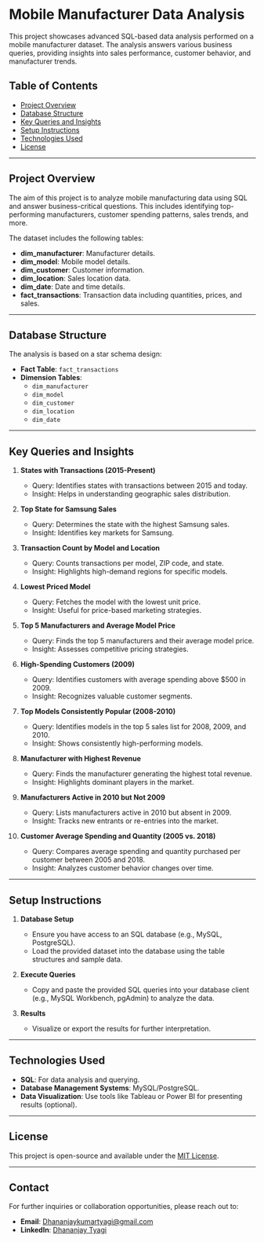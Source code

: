 # Mobile Manufacturer Data Analysis  
This project showcases advanced SQL-based data analysis performed on a mobile manufacturer dataset. The analysis answers various business queries, providing insights into sales performance, customer behavior, and manufacturer trends.  

## Table of Contents  
- [Project Overview](#project-overview)  
- [Database Structure](#database-structure)  
- [Key Queries and Insights](#key-queries-and-insights)  
- [Setup Instructions](#setup-instructions)  
- [Technologies Used](#technologies-used)  
- [License](#license)  

---

## Project Overview  
The aim of this project is to analyze mobile manufacturing data using SQL and answer business-critical questions. This includes identifying top-performing manufacturers, customer spending patterns, sales trends, and more.  

The dataset includes the following tables:  
- **dim_manufacturer**: Manufacturer details.  
- **dim_model**: Mobile model details.  
- **dim_customer**: Customer information.  
- **dim_location**: Sales location data.  
- **dim_date**: Date and time details.  
- **fact_transactions**: Transaction data including quantities, prices, and sales.  

---

## Database Structure  
The analysis is based on a star schema design:  
- **Fact Table**: `fact_transactions`  
- **Dimension Tables**:  
  - `dim_manufacturer`  
  - `dim_model`  
  - `dim_customer`  
  - `dim_location`  
  - `dim_date`  

---

## Key Queries and Insights  

1. **States with Transactions (2015-Present)**  
   - Query: Identifies states with transactions between 2015 and today.  
   - Insight: Helps in understanding geographic sales distribution.  

2. **Top State for Samsung Sales**  
   - Query: Determines the state with the highest Samsung sales.  
   - Insight: Identifies key markets for Samsung.  

3. **Transaction Count by Model and Location**  
   - Query: Counts transactions per model, ZIP code, and state.  
   - Insight: Highlights high-demand regions for specific models.  

4. **Lowest Priced Model**  
   - Query: Fetches the model with the lowest unit price.  
   - Insight: Useful for price-based marketing strategies.  

5. **Top 5 Manufacturers and Average Model Price**  
   - Query: Finds the top 5 manufacturers and their average model price.  
   - Insight: Assesses competitive pricing strategies.  

6. **High-Spending Customers (2009)**  
   - Query: Identifies customers with average spending above $500 in 2009.  
   - Insight: Recognizes valuable customer segments.  

7. **Top Models Consistently Popular (2008-2010)**  
   - Query: Identifies models in the top 5 sales list for 2008, 2009, and 2010.  
   - Insight: Shows consistently high-performing models.  

8. **Manufacturer with Highest Revenue**  
   - Query: Finds the manufacturer generating the highest total revenue.  
   - Insight: Highlights dominant players in the market.  

9. **Manufacturers Active in 2010 but Not 2009**  
   - Query: Lists manufacturers active in 2010 but absent in 2009.  
   - Insight: Tracks new entrants or re-entries into the market.  

10. **Customer Average Spending and Quantity (2005 vs. 2018)**  
    - Query: Compares average spending and quantity purchased per customer between 2005 and 2018.  
    - Insight: Analyzes customer behavior changes over time.  

---

## Setup Instructions  

1. **Database Setup**  
   - Ensure you have access to an SQL database (e.g., MySQL, PostgreSQL).  
   - Load the provided dataset into the database using the table structures and sample data.  

2. **Execute Queries**  
   - Copy and paste the provided SQL queries into your database client (e.g., MySQL Workbench, pgAdmin) to analyze the data.  

3. **Results**  
   - Visualize or export the results for further interpretation.  

---

## Technologies Used  
- **SQL**: For data analysis and querying.  
- **Database Management Systems**: MySQL/PostgreSQL.  
- **Data Visualization**: Use tools like Tableau or Power BI for presenting results (optional).  

---

## License  
This project is open-source and available under the [MIT License](LICENSE).  

---

## Contact  
For further inquiries or collaboration opportunities, please reach out to:  
- **Email**: [Dhananjaykumartyagi@gmail.com](mailto:Dhananjaykumartyagi@gmail.com)  
- **LinkedIn**: [Dhananjay Tyagi](https://www.linkedin.com/in/dhananjaytyagi/)  

